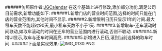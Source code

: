 ######仿照原作者:[JGCalendar](https://github.com/mengzhihun6/JGCalendar) 在这个基础上进行修改,添加部分功能,满足公司目前需求,新增功能如下:
######1.新增门店的营业时间范围,选择的时间只能在门店的营业范围内,其他时间不显示.
######2.新增限制日历只显示1年的时间.最大租车天数不能超过90天,最小租车天数不小于1天.
######3.新增取车-还车滚动时间联动,如取车滚动的时间在还车的营业范围内进行滚动,否则不联动.
######4.新增UI显示,取车与还车时间高亮.
######5.新增进入日历,滚到当前选择的取车时间.
######下面是实现效果:
![IMG_0130.PNG](https://upload-images.jianshu.io/upload_images/1641999-13598ddb5e545057.PNG?imageMogr2/auto-orient/strip%7CimageView2/2/w/440)

